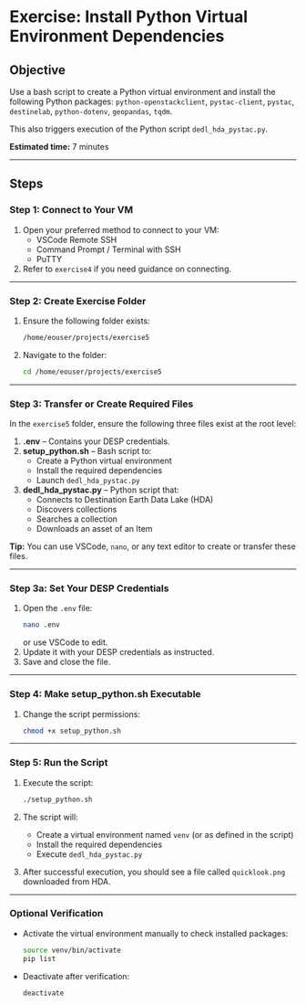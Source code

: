 # Exercise: Install Python Virtual Environment Dependencies

## Objective
Use a bash script to create a Python virtual environment and install the following Python packages:
`python-openstackclient`, `pystac-client`, `pystac`, `destinelab`, `python-dotenv`, `geopandas`, `tqdm`.

This also triggers execution of the Python script `dedl_hda_pystac.py`.

**Estimated time:** 7 minutes

---

## Steps

### Step 1: Connect to Your VM
1. Open your preferred method to connect to your VM:
   - VSCode Remote SSH
   - Command Prompt / Terminal with SSH
   - PuTTY
2. Refer to `exercise4` if you need guidance on connecting.

---

### Step 2: Create Exercise Folder
1. Ensure the following folder exists:
   ```bash
   /home/eouser/projects/exercise5
   ```
2. Navigate to the folder:
   ```bash
   cd /home/eouser/projects/exercise5
   ```

---

### Step 3: Transfer or Create Required Files
In the `exercise5` folder, ensure the following three files exist at the root level:

1. **.env** – Contains your DESP credentials.
2. **setup_python.sh** – Bash script to:
   - Create a Python virtual environment
   - Install the required dependencies
   - Launch `dedl_hda_pystac.py`
3. **dedl_hda_pystac.py** – Python script that:
   - Connects to Destination Earth Data Lake (HDA)
   - Discovers collections
   - Searches a collection
   - Downloads an asset of an Item

**Tip:** You can use VSCode, `nano`, or any text editor to create or transfer these files.

---

### Step 3a: Set Your DESP Credentials
1. Open the `.env` file:
   ```bash
   nano .env
   ```
   or use VSCode to edit.
2. Update it with your DESP credentials as instructed.
3. Save and close the file.

---

### Step 4: Make setup_python.sh Executable
1. Change the script permissions:
   ```bash
   chmod +x setup_python.sh
   ```

---

### Step 5: Run the Script
1. Execute the script:
   ```bash
   ./setup_python.sh
   ```
2. The script will:
   - Create a virtual environment named `venv` (or as defined in the script)
   - Install the required dependencies
   - Execute `dedl_hda_pystac.py`

3. After successful execution, you should see a file called `quicklook.png` downloaded from HDA.

---

### Optional Verification
- Activate the virtual environment manually to check installed packages:
   ```bash
   source venv/bin/activate
   pip list
   ```
- Deactivate after verification:
   ```bash
   deactivate
   ```

